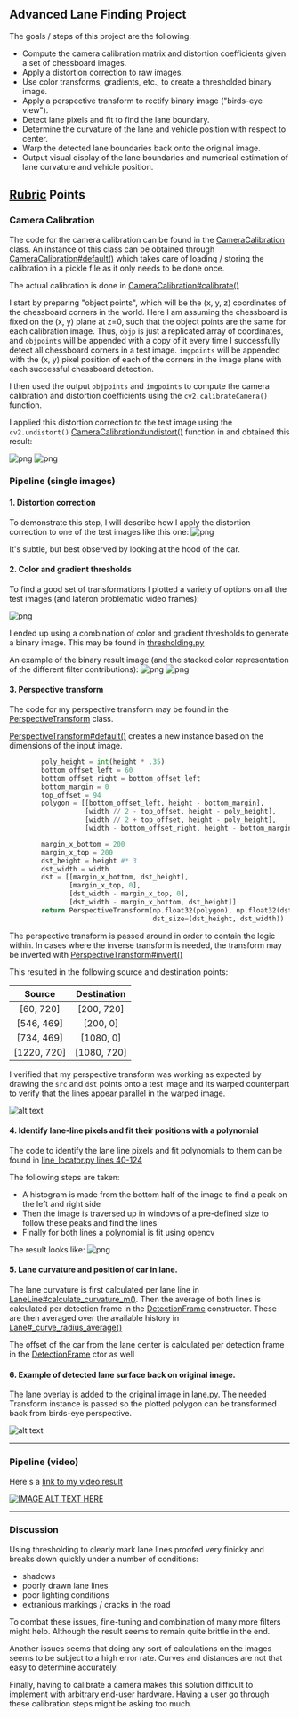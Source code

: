 ## Advanced Lane Finding Project

The goals / steps of this project are the following:

* Compute the camera calibration matrix and distortion coefficients given a set of chessboard images.
* Apply a distortion correction to raw images.
* Use color transforms, gradients, etc., to create a thresholded binary image.
* Apply a perspective transform to rectify binary image ("birds-eye view").
* Detect lane pixels and fit to find the lane boundary.
* Determine the curvature of the lane and vehicle position with respect to center.
* Warp the detected lane boundaries back onto the original image.
* Output visual display of the lane boundaries and numerical estimation of lane curvature and vehicle position.


## [Rubric](https://review.udacity.com/#!/rubrics/571/view) Points

### Camera Calibration

The code for the camera calibration can be found in the [CameraCalibration](camera_calibration.py) class. An instance of this class can be obtained through 
[CameraCalibration#default()](https://github.com/ivovandongen/CarND-Advanced-Lane-Lines/blob/master/camera_calibration.py#L60) which takes care of loading / storing
the calibration in a pickle file as it only needs to be done once.

The actual calibration is done in [CameraCalibration#calibrate()](https://github.com/ivovandongen/CarND-Advanced-Lane-Lines/blob/master/camera_calibration.py#15)

I start by preparing "object points", which will be the (x, y, z) coordinates of the chessboard corners in the world. Here I am assuming the chessboard is fixed on the (x, y) plane at z=0, 
such that the object points are the same for each calibration image.  Thus, `objp` is just a replicated array of coordinates, and `objpoints` will be appended with a copy of it every time I 
successfully detect all chessboard corners in a test image.  `imgpoints` will be appended with the (x, y) pixel position of each of the corners in the image plane with each successful chessboard detection.  

I then used the output `objpoints` and `imgpoints` to compute the camera calibration and distortion coefficients using the `cv2.calibrateCamera()` function.  

I applied this distortion correction to the test image using the `cv2.undistort()` [CameraCalibration#undistort()](https://github.com/ivovandongen/CarND-Advanced-Lane-Lines/blob/master/camera_calibration.py#48) function in and obtained this result:

![png](output_images/undistorted_calibration2.jpg)
![png](output_images/undistorted_calibration5.jpg)


### Pipeline (single images)

#### 1. Distortion correction

To demonstrate this step, I will describe how I apply the distortion correction to one of the test images like this one:
![png](output_images/undistorted_test1.jpg)

It's subtle, but best observed by looking at the hood of the car.

#### 2. Color and gradient thresholds

To find a good set of transformations I plotted a variety of options on all the test images (and lateron problematic video frames):

![png](output_images/threshold_test1.jpg)

I ended up using a combination of color and gradient thresholds to generate a binary image. This may be found in [thresholding.py](https://github.com/ivovandongen/CarND-Advanced-Lane-Lines/blob/master/thresholding.py#L88)

An example of the binary result image (and the stacked color representation of the different filter contributions):
![png](output_images/binary-test1.jpg)
![png](output_images/color-stacked-test1.jpg)


#### 3. Perspective transform

The code for my perspective transform may be found in the [PerspectiveTransform](transform.py) class.

[PerspectiveTransform#default()](https://github.com/ivovandongen/CarND-Advanced-Lane-Lines/blob/master/transform.py#L52) creates a new instance based on the
dimensions of the input image. 

```python
        poly_height = int(height * .35)
        bottom_offset_left = 60
        bottom_offset_right = bottom_offset_left
        bottom_margin = 0
        top_offset = 94
        polygon = [[bottom_offset_left, height - bottom_margin],
                   [width // 2 - top_offset, height - poly_height],
                   [width // 2 + top_offset, height - poly_height],
                   [width - bottom_offset_right, height - bottom_margin]]

        margin_x_bottom = 200
        margin_x_top = 200
        dst_height = height #* 3
        dst_width = width
        dst = [[margin_x_bottom, dst_height],
               [margin_x_top, 0],
               [dst_width - margin_x_top, 0],
               [dst_width - margin_x_bottom, dst_height]]
        return PerspectiveTransform(np.float32(polygon), np.float32(dst), src_size=(height, width),
                                    dst_size=(dst_height, dst_width))
```

The perspective transform is passed around in order to contain the logic within. In cases where the inverse transform is needed, the transform may be inverted with 
[PerspectiveTransform#invert()](https://github.com/ivovandongen/CarND-Advanced-Lane-Lines/blob/master/transform.py#L40)

This resulted in the following source and destination points:

| Source        | Destination   | 
|:-------------:|:-------------:| 
| [60, 720]     | [200, 720]    | 
| [546, 469]    | [200, 0]      |
| [734, 469]    | [1080, 0]     |
| [1220, 720]   | [1080, 720]   |

I verified that my perspective transform was working as expected by drawing the `src` and `dst` points onto a test image and its warped counterpart to verify that the lines appear parallel in the warped image.

![alt text](output_images/transform_straight_lines1.jpg)

#### 4. Identify lane-line pixels and fit their positions with a polynomial

The code to identify the lane line pixels and fit polynomials to them can be found in [line_locator.py lines 40-124](https://github.com/ivovandongen/CarND-Advanced-Lane-Lines/blob/master/line_locator.py#L40-L124)

The following steps are taken:
- A histogram is made from the bottom half of the image to find a peak on the left and right side
- Then the image is traversed up in windows of a pre-defined size to follow these peaks and find the lines
- Finally for both lines a polynomial is fit using opencv

The result looks like:
![png](output_images/lane_warped_test6.jpg)

#### 5. Lane curvature and position of car in lane.

The lane curvature is first calculated per lane line in [LaneLine#calculate_curvature_m()](https://github.com/ivovandongen/CarND-Advanced-Lane-Lines/blob/master/lane_line.py#L20).
Then the average of both lines is calculated per detection frame in the [DetectionFrame](https://github.com/ivovandongen/CarND-Advanced-Lane-Lines/blob/master/lane.py#L63) constructor.
These are then averaged over the available history in [Lane#_curve_radius_average()](https://github.com/ivovandongen/CarND-Advanced-Lane-Lines/blob/master/lane.py#L120)

The offset of the car from the lane center is calculated per detection frame in the [DetectionFrame](https://github.com/ivovandongen/CarND-Advanced-Lane-Lines/blob/master/lane.py#L65) ctor
as well

#### 6. Example of detected lane surface back on original image.

The lane overlay is added to the original image in [lane.py](https://github.com/ivovandongen/CarND-Advanced-Lane-Lines/blob/master/lane.py#L14). The needed Transform
instance is passed so the plotted polygon can be transformed back from birds-eye perspective.

![alt text](output_images/lane_straight_lines1.jpg)

---

### Pipeline (video)

Here's a [link to my video result](./output_videos/processed_project_video.mp4)

[![IMAGE ALT TEXT HERE](http://img.youtube.com/vi/r8472RcEoqU/0.jpg)](http://www.youtube.com/watch?v=r8472RcEoqU)

---

### Discussion

Using thresholding to clearly mark lane lines proofed very finicky and breaks down quickly under a number of conditions:
- shadows
- poorly drawn lane lines
- poor lighting conditions
- extranious markings / cracks in the road

To combat these issues, fine-tuning and combination of many more filters might help. Although the result seems to remain quite
brittle in the end.

Another issues seems that doing any sort of calculations on the images seems to be subject to a high error rate. Curves and distances are not
that easy to determine accurately.

Finally, having to calibrate a camera makes this solution difficult to implement with arbitrary end-user hardware. Having a user go through these calibration
steps might be asking too much. 
